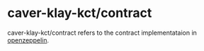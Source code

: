 caver-klay-kct/contract
=================

caver-klay-kct/contract refers to the contract implementataion in [openzeppelin](https://github.com/OpenZeppelin/openzeppelin-contracts).